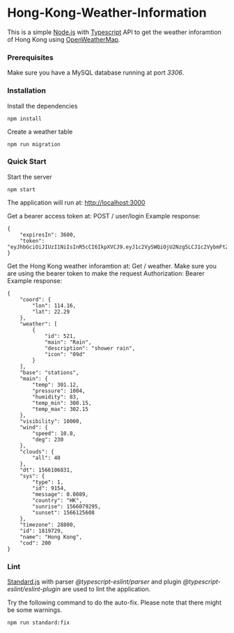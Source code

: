 # Hong-Kong-Weather-Information
This is a simple [Node.js](https://nodejs.org/en/) with [Typescript](https://www.typescriptlang.org/) API to get the weather inforamtion of Hong Kong using [OpenWeatherMap](https://openweathermap.org/).

### Prerequisites
Make sure you have a MySQL database running at port _3306_.

### Installation
Install the dependencies
```
npm install
```
Create a weather table
```
npm run migration
```

### Quick Start
Start the server
```
npm start
```
The application will run at: [http://localhost:3000](http://localhost:3000)

Get a bearer access token at: POST / user/login
Example response: 
```
{
    "expiresIn": 3600,
    "token": "eyJhbGciOiJIUzI1NiIsInR5cCI6IkpXVCJ9.eyJ1c2VySWQiOjU2Nzg5LCJ1c2VybmFtZSI6ImFwcCBpdCIsImlhdCI6MTU2NjEwNjQyMCwiZXhwIjoxNTY2MTEwMDIwfQ.mWMtSEBXZvBqxXwMRwnqhHS87GW8cuhhbMgL4GIqR8E"
}
```

Get the Hong Kong weather inforamtion at: Get / weather. Make sure you are using the bearer token to make the request Authorization: Bearer <token>
Example response:
```
{
    "coord": {
        "lon": 114.16,
        "lat": 22.29
    },
    "weather": [
        {
            "id": 521,
            "main": "Rain",
            "description": "shower rain",
            "icon": "09d"
        }
    ],
    "base": "stations",
    "main": {
        "temp": 301.12,
        "pressure": 1004,
        "humidity": 83,
        "temp_min": 300.15,
        "temp_max": 302.15
    },
    "visibility": 10000,
    "wind": {
        "speed": 10.8,
        "deg": 230
    },
    "clouds": {
        "all": 40
    },
    "dt": 1566106831,
    "sys": {
        "type": 1,
        "id": 9154,
        "message": 0.0089,
        "country": "HK",
        "sunrise": 1566079295,
        "sunset": 1566125608
    },
    "timezone": 28800,
    "id": 1819729,
    "name": "Hong Kong",
    "cod": 200
}
```

### Lint
[Standard.js](https://standardjs.com/) with parser _@typescript-eslint/parser_ and plugin _@typescript-eslint/eslint-plugin_ are used to lint the application.

Try the following command to do the auto-fix. Please note that there might be some warnings.
```
npm run standard:fix
```
